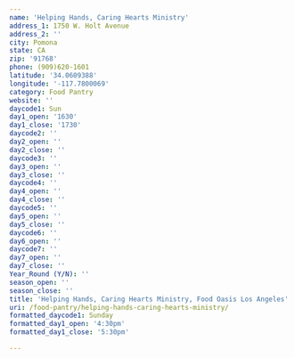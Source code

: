 ```yaml
---
name: 'Helping Hands, Caring Hearts Ministry'
address_1: 1750 W. Holt Avenue
address_2: ''
city: Pomona
state: CA
zip: '91768'
phone: (909)620-1601
latitude: '34.0609388'
longitude: '-117.7800069'
category: Food Pantry
website: ''
daycode1: Sun
day1_open: '1630'
day1_close: '1730'
daycode2: ''
day2_open: ''
day2_close: ''
daycode3: ''
day3_open: ''
day3_close: ''
daycode4: ''
day4_open: ''
day4_close: ''
daycode5: ''
day5_open: ''
day5_close: ''
daycode6: ''
day6_open: ''
daycode7: ''
day7_open: ''
day7_close: ''
Year_Round (Y/N): ''
season_open: ''
season_close: ''
title: 'Helping Hands, Caring Hearts Ministry, Food Oasis Los Angeles'
uri: /food-pantry/helping-hands-caring-hearts-ministry/
formatted_daycode1: Sunday
formatted_day1_open: '4:30pm'
formatted_day1_close: '5:30pm'

---
```

